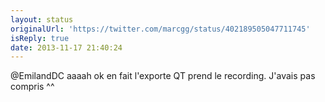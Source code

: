 ```yaml
---
layout: status
originalUrl: 'https://twitter.com/marcgg/status/402189505047711745'
isReply: true
date: 2013-11-17 21:40:24
---
```


@EmilandDC aaaah ok en fait l'exporte QT prend le recording. J'avais pas compris ^^

